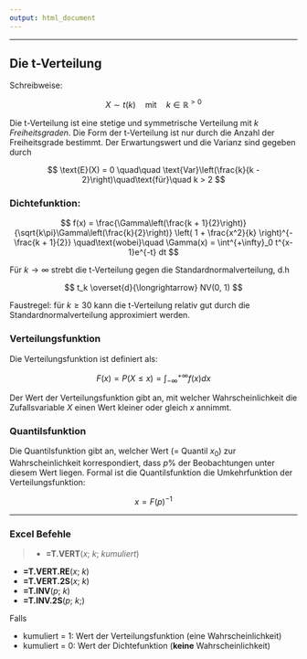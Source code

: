 ```yaml
---
output: html_document
---
```


***

## Die t-Verteilung

Schreibweise:

$$ X \sim t(k) \quad\text{mit}\quad k \in \mathbb{R}^{>0}$$

Die t-Verteilung ist eine stetige und symmetrische Verteilung mit $k$ *Freiheitsgraden*.
Die Form der t-Verteilung ist nur durch die Anzahl der Freiheitsgrade bestimmt.
Der Erwartungswert und die Varianz sind gegeben durch

$$ \text{E}(X) = 0 \quad\quad \text{Var}\left(\frac{k}{k - 2}\right)\quad\text{für}\quad k > 2 $$

### Dichtefunktion:

$$ f(x) = \frac{\Gamma\left(\frac{k + 1}{2}\right)}{\sqrt{k\pi}\Gamma\left(\frac{k}{2}\right)}
\left( 1 + \frac{x^2}{k} \right)^{- \frac{k + 1}{2}} \quad\text{wobei}\quad
\Gamma(x) = \int^{+\infty}_0 t^{x-1}e^{-t} dt $$

Für $k\to\infty$ strebt die t-Verteilung gegen die Standardnormalverteilung, d.h

$$ t_k \overset{d}{\longrightarrow} NV(0, 1) $$

Faustregel: für $k \geq 30$ kann die t-Verteilung relativ gut durch die
Standardnormalverteilung approximiert werden.

### Verteilungsfunktion

Die Verteilungsfunktion ist definiert als:

$$ F(x) = P(X \leq x) = \int^{+\infty}_{-\infty}f(x) dx $$

Der Wert der Verteilungsfunktion gibt an, mit welcher Wahrscheinlichkeit die 
Zufallsvariable $X$ einen Wert kleiner oder gleich $x$ annimmt.

### Quantilsfunktion

Die Quantilsfunktion gibt an, welcher Wert (= Quantil $x_0$) zur Wahrscheinlichkeit
korrespondiert, dass $p\%$ der Beobachtungen unter diesem Wert liegen. Formal ist
die Quantilsfunktion die Umkehrfunktion der Verteilungsfunktion: 

$$ x = F(p)^{-1} $$

---

### Excel Befehle

> + **=T.VERT**($x$; $k$; *kumuliert*)
+ **=T.VERT.RE**($x$; $k$)
+ **=T.VERT.2S**($x$; $k$)
+ **=T.INV**($p$; $k$)
+ **=T.INV.2S**($p$; $k$;)

Falls 

+ kumuliert = 1: Wert der Verteilungsfunktion (eine Wahrscheinlichkeit)
+ kumuliert = 0: Wert der Dichtefunktion (**keine** Wahrscheinlichkeit)

